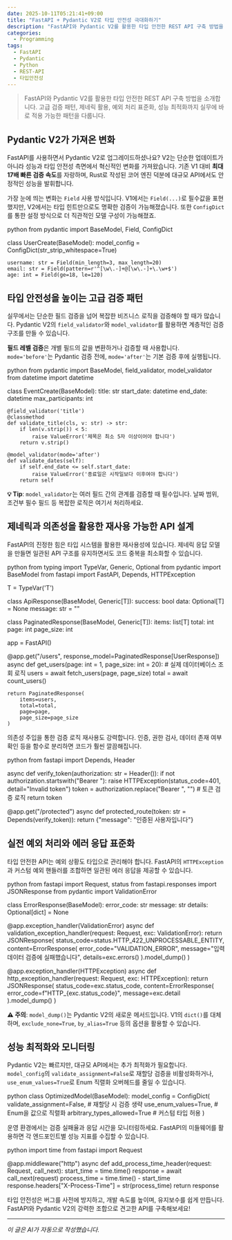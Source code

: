 ```yaml
---
date: 2025-10-11T05:21:41+09:00
title: "FastAPI + Pydantic V2로 타입 안전성 극대화하기"
description: "FastAPI와 Pydantic V2를 활용한 타입 안전한 REST API 구축 방법을 소개합니다. 고급 검증 패턴, 제네릭 활용, 예외 처리 표준화, 성능 최적화까지 실무에 바로 적용 가능한 패턴을 다룹니다."
categories:
  - Programming
tags:
  - FastAPI
  - Pydantic
  - Python
  - REST-API
  - 타입안전성
---
```


> FastAPI와 Pydantic V2를 활용한 타입 안전한 REST API 구축 방법을 소개합니다. 고급 검증 패턴, 제네릭 활용, 예외 처리 표준화, 성능 최적화까지 실무에 바로 적용 가능한 패턴을 다룹니다.


## Pydantic V2가 가져온 변화

FastAPI를 사용하면서 Pydantic V2로 업그레이드하셨나요? V2는 단순한 업데이트가 아니라 성능과 타입 안전성 측면에서 혁신적인 변화를 가져왔습니다. 기존 V1 대비 **최대 17배 빠른 검증 속도**를 자랑하며, Rust로 작성된 코어 엔진 덕분에 대규모 API에서도 안정적인 성능을 발휘합니다.

가장 눈에 띄는 변화는 `Field` 사용 방식입니다. V1에서는 `Field(...)`로 필수값을 표현했지만, V2에서는 타입 힌트만으로도 명확한 검증이 가능해졌습니다. 또한 `ConfigDict`를 통한 설정 방식으로 더 직관적인 모델 구성이 가능해졌죠.

python
from pydantic import BaseModel, Field, ConfigDict

class UserCreate(BaseModel):
    model_config = ConfigDict(str_strip_whitespace=True)
    
    username: str = Field(min_length=3, max_length=20)
    email: str = Field(pattern=r'^[\w\.-]+@[\w\.-]+\.\w+$')
    age: int = Field(ge=18, le=120)


## 타입 안전성을 높이는 고급 검증 패턴

실무에서는 단순한 필드 검증을 넘어 복잡한 비즈니스 로직을 검증해야 할 때가 많습니다. Pydantic V2의 `field_validator`와 `model_validator`를 활용하면 계층적인 검증 구조를 만들 수 있습니다.

**필드 레벨 검증**은 개별 필드의 값을 변환하거나 검증할 때 사용합니다. `mode='before'`는 Pydantic 검증 전에, `mode='after'`는 기본 검증 후에 실행됩니다.

python
from pydantic import BaseModel, field_validator, model_validator
from datetime import datetime

class EventCreate(BaseModel):
    title: str
    start_date: datetime
    end_date: datetime
    max_participants: int
    
    @field_validator('title')
    @classmethod
    def validate_title(cls, v: str) -> str:
        if len(v.strip()) < 5:
            raise ValueError('제목은 최소 5자 이상이어야 합니다')
        return v.strip()
    
    @model_validator(mode='after')
    def validate_dates(self):
        if self.end_date <= self.start_date:
            raise ValueError('종료일은 시작일보다 이후여야 합니다')
        return self


**💡 Tip**: `model_validator`는 여러 필드 간의 관계를 검증할 때 필수입니다. 날짜 범위, 조건부 필수 필드 등 복잡한 로직은 여기서 처리하세요.

## 제네릭과 의존성을 활용한 재사용 가능한 API 설계

FastAPI의 진정한 힘은 타입 시스템을 활용한 재사용성에 있습니다. 제네릭 응답 모델을 만들면 일관된 API 구조를 유지하면서도 코드 중복을 최소화할 수 있습니다.

python
from typing import TypeVar, Generic, Optional
from pydantic import BaseModel
from fastapi import FastAPI, Depends, HTTPException

T = TypeVar('T')

class ApiResponse(BaseModel, Generic[T]):
    success: bool
    data: Optional[T] = None
    message: str = ""
    
class PaginatedResponse(BaseModel, Generic[T]):
    items: list[T]
    total: int
    page: int
    page_size: int

app = FastAPI()

@app.get("/users", response_model=PaginatedResponse[UserResponse])
async def get_users(page: int = 1, page_size: int = 20):
    # 실제 데이터베이스 조회 로직
    users = await fetch_users(page, page_size)
    total = await count_users()
    
    return PaginatedResponse(
        items=users,
        total=total,
        page=page,
        page_size=page_size
    )


의존성 주입을 통한 검증 로직 재사용도 강력합니다. 인증, 권한 검사, 데이터 존재 여부 확인 등을 함수로 분리하면 코드가 훨씬 깔끔해집니다.

python
from fastapi import Depends, Header

async def verify_token(authorization: str = Header()):
    if not authorization.startswith("Bearer "):
        raise HTTPException(status_code=401, detail="Invalid token")
    token = authorization.replace("Bearer ", "")
    # 토큰 검증 로직
    return token

@app.get("/protected")
async def protected_route(token: str = Depends(verify_token)):
    return {"message": "인증된 사용자입니다"}


## 실전 예외 처리와 에러 응답 표준화

타입 안전한 API는 예외 상황도 타입으로 관리해야 합니다. FastAPI의 `HTTPException`과 커스텀 예외 핸들러를 조합하면 일관된 에러 응답을 제공할 수 있습니다.

python
from fastapi import Request, status
from fastapi.responses import JSONResponse
from pydantic import ValidationError

class ErrorResponse(BaseModel):
    error_code: str
    message: str
    details: Optional[dict] = None

@app.exception_handler(ValidationError)
async def validation_exception_handler(request: Request, exc: ValidationError):
    return JSONResponse(
        status_code=status.HTTP_422_UNPROCESSABLE_ENTITY,
        content=ErrorResponse(
            error_code="VALIDATION_ERROR",
            message="입력 데이터 검증에 실패했습니다",
            details=exc.errors()
        ).model_dump()
    )

@app.exception_handler(HTTPException)
async def http_exception_handler(request: Request, exc: HTTPException):
    return JSONResponse(
        status_code=exc.status_code,
        content=ErrorResponse(
            error_code=f"HTTP_{exc.status_code}",
            message=exc.detail
        ).model_dump()
    )


**⚠️ 주의**: `model_dump()`는 Pydantic V2의 새로운 메서드입니다. V1의 `dict()`를 대체하며, `exclude_none=True`, `by_alias=True` 등의 옵션을 활용할 수 있습니다.

## 성능 최적화와 모니터링

Pydantic V2는 빠르지만, 대규모 API에서는 추가 최적화가 필요합니다. `model_config`의 `validate_assignment=False`로 재할당 검증을 비활성화하거나, `use_enum_values=True`로 Enum 직렬화 오버헤드를 줄일 수 있습니다.

python
class OptimizedModel(BaseModel):
    model_config = ConfigDict(
        validate_assignment=False,  # 재할당 시 검증 생략
        use_enum_values=True,       # Enum을 값으로 직렬화
        arbitrary_types_allowed=True # 커스텀 타입 허용
    )


운영 환경에서는 검증 실패율과 응답 시간을 모니터링하세요. FastAPI의 미들웨어를 활용하면 각 엔드포인트별 성능 지표를 수집할 수 있습니다.

python
import time
from fastapi import Request

@app.middleware("http")
async def add_process_time_header(request: Request, call_next):
    start_time = time.time()
    response = await call_next(request)
    process_time = time.time() - start_time
    response.headers["X-Process-Time"] = str(process_time)
    return response


타입 안전성은 버그를 사전에 방지하고, 개발 속도를 높이며, 유지보수를 쉽게 만듭니다. FastAPI와 Pydantic V2의 강력한 조합으로 견고한 API를 구축해보세요!

<!-- more -->

---

*이 글은 AI가 자동으로 작성했습니다.*
